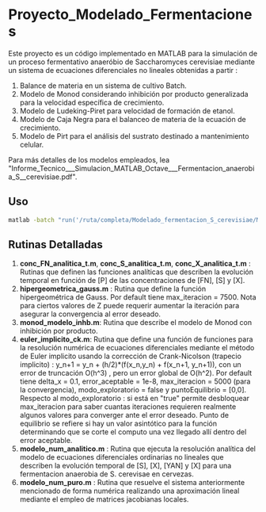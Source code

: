 # Proyecto_Modelado_Fermentaciones

Este proyecto es un código implementado en MATLAB para la simulación de un proceso fermentativo anaeróbio de Saccharomyces cerevisiae mediante un sistema de ecuaciones diferenciales no lineales obtenidas a partir : 
1. Balance de materia en un sistema de cultivo Batch.
2. Modelo de Monod considerando inhibición por producto generalizada para la velocidad específica de crecimiento.
3. Modelo de Ludeking-Piret para velocidad de formación de etanol.
4. Modelo de Caja Negra para el balanceo de materia de la ecuación de crecimiento.
5. Modelo de Pirt para el análisis del sustrato destinado a mantenimiento celular.

Para más detalles de los modelos empleados, lea "Informe_Tecnico___Simulacion_MATLAB_Octave___Fermentacion_anaerobia_S__cerevisiae.pdf". 

## Uso

```bash
matlab -batch "run('/ruta/completa/Modelado_fermentacion_S_cerevisiae/Modelado_S_cerevisiae.m')"
```

## Rutinas Detalladas

1. **conc_FN_analitica_t.m**, **conc_S_analitica_t.m**, **conc_X_analitica_t.m** : Rutinas que definen las funciones analíticas que describen la evolución temporal en función de [P] de las concentraciones de [FN], [S] y [X].
2. **hipergeometrica_gauss.m** : Rutina que define la función hipergeométrica de Gauss. Por default tiene max_iteracion = 7500. Nota para ciertos valores de Z puede requerir aumentar la iteración para asegurar la convergencia al error deseado. 
3. **monod_modelo_inhb.m**: Rutina que describe el modelo de Monod con inhibición por producto.
4. **euler_implicito_ck.m**: Rutina que define una función de funciones para la resolución numérica de ecuaciones diferenciales mediante el método de Euler implicito usando la corrección de Crank-Nicolson (trapecio implicito) :  y_n+1 = y_n + (h/2)*(f(x_n,y_n) + f(x_n+1, y_n+1)), con un error de truncación O(h^3) , pero un error global de O(h^2). Por default tiene delta_x = 0.1, error_aceptable = 1e-8, max_iteracion = 5000 (para la convergencia), modo_exploratorio = false y puntoEquilibrio = [0,0].  Respecto al modo_exploratorio : si está en "true" permite desbloquear max_iteracion para saber cuantas iteraciones requieren realmente algunos valores para converger ante el error deseado. Punto de equilibrio se refiere si hay un valor asintótico para la función determinando que se corte el computo una vez llegado allí dentro del error aceptable.
5. **modelo_num_analitico.m** : Rutina que ejecuta la resolución analítica del modelo de ecuaciones diferenciales ordinarias no lineales que describen la evolución temporal de [S], [X], [YAN] y [X] para una fermentacion anaerobia de S. cerevisae en cervezas.
6. **modelo_num_puro.m** : Rutina que resuelve el sistema anteriormente mencionado de forma numérica realizando una aproximación lineal mediante el empleo de matrices jacobianas locales. 
